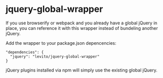 # jquery-global-wrapper

If you use browserify or webpack and you already have a global jQuery in place, you can reference it with this wrapper instead of bundeling another jQuery.

Add the wrapper to your package.json depencencies:
```
"dependencies": {
  "jquery": "levito/jquery-global-wrapper"
}
```
jQuery plugins installed via npm will simply use the existing global jQuery.

